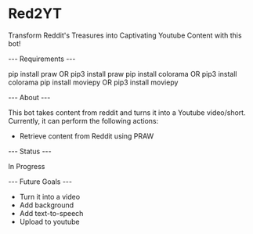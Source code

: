 # Red2YT
Transform Reddit's Treasures into Captivating Youtube Content with this bot! 

--- Requirements ---

pip install praw OR pip3 install praw
pip install colorama OR pip3 install colorama
pip install moviepy OR pip3 install moviepy

--- About ---

This bot takes content from reddit and turns it into a Youtube video/short. Currently, it can perform the following actions:

- Retrieve content from Reddit using PRAW

--- Status ---

In Progress

--- Future Goals ---

- Turn it into a video
- Add background 
- Add text-to-speech
- Upload to youtube

